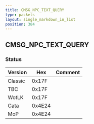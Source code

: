 ```yaml
---
title: CMSG_NPC_TEXT_QUERY
type: packets
layout: single_markdown_in_list
position: 384
---
```


## CMSG_NPC_TEXT_QUERY

### Status

Version    | Hex        | Comment
---------- | ---------- | ---------- 
Classic    | 0x17F      | 
TBC        | 0x17F      | 
WotLK      | 0x17F      | 
Cata       | 0x4E24     | 
MoP        | 0x4E24     | 